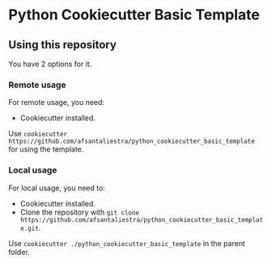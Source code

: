 # Python Cookiecutter Basic Template

## Using this repository

You have 2 options for it.

### Remote usage

For remote usage, you need:
- Cookiecutter installed.

Use `cookiecutter https://github.com/afsantaliestra/python_cookiecutter_basic_template` for using the template.

### Local usage

For local usage, you need to:
- Cookiecutter installed.
- Clone the repository with `git clone https://github.com/afsantaliestra/python_cookiecutter_basic_template.git`.

Use `cookiecutter ./python_cookiecutter_basic_template` in the parent folder.

